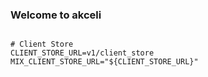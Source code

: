 ### Welcome to akceli


```dotenv

# Client Store
CLIENT_STORE_URL=v1/client_store
MIX_CLIENT_STORE_URL="${CLIENT_STORE_URL}"

```